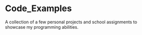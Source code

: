 # Code_Examples
A collection of a few personal projects and school assignments to showcase my programming abilities. 

